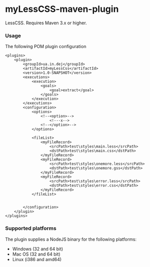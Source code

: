 myLessCSS-maven-plugin
===================

LessCSS. Requires Maven 3.x or higher.

### Usage
The following POM plugin configuration

    <plugins>
        <plugin>
            <groupId>ua.in.dej</groupId>
            <artifactId>myLessCss</artifactId>
            <version>1.0-SNAPSHOT</version>
            <executions>
                <execution>
                    <goals>
                        <goal>extract</goal>
                    </goals>
                </execution>
            </executions>
            <configuration>
                <options>
                    <!--<option>-->
                        <!---x-->
                    <!--</option>-->
                </options>

                <fileList>
                    <myFileRecord>
                        <srcPath>test\styles\main.less</srcPath>
                        <dstPath>test\styles\main.css</dstPath>
                    </myFileRecord>
                    <myFileRecord>
                        <srcPath>test\styles\onemore.less</srcPath>
                        <dstPath>test\styles\onemore.gss</dstPath>
                    </myFileRecord>
                    <myFileRecord>
                        <srcPath>test\styles\error.less</srcPath>
                        <dstPath>test\styles\error.css</dstPath>
                    </myFileRecord>
                </fileList>


            </configuration>
        </plugin>
    </plugins>

### Supported platforms

The plugin supplies a NodeJS binary for the following platforms:

* Windows (32 and 64 bit)
* Mac OS (32 and 64 bit)
* Linux (i386 and amd64)
